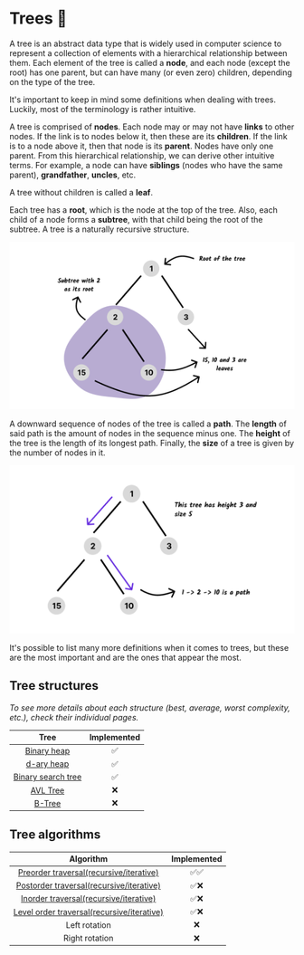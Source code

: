 # Trees 🌳

A tree is an abstract data type that is widely used in computer science to
represent a collection of elements with a hierarchical relationship between
them. Each element of the tree is called a **node**, and each node (except the
root) has one parent, but can have many (or even zero) children, depending on
the type of the tree.

It's important to keep in mind some definitions when dealing with trees.
Luckily, most of the terminology is rather intuitive.

A tree is comprised of **nodes**. Each node may or may not have **links** to
other nodes. If the link is to nodes below it, then these are its **children**.
If the link is to a node above it, then that node is its **parent**. Nodes have
only one parent. From this hierarchical relationship, we can derive other
intuitive terms. For example, a node can have **siblings** (nodes who have the
same parent), **grandfather**, **uncles**, etc.

A tree without children is called a **leaf**.

Each tree has a **root**, which is the node at the top of the tree. Also, each
child of a node forms a **subtree**, with that child being the root of the
subtree. A tree is a naturally recursive structure.

<p align="center">
<img   src="../assets/images/tree-concepts-01.png"  />
</p>

A downward sequence of nodes of the tree is called a **path**. The **length** of
said path is the amount of nodes in the sequence minus one. The **height** of
the tree is the length of its longest path. Finally, the **size** of a tree is
given by the number of nodes in it.

<p align="center">
<img   src="../assets/images/tree-concepts-02.png"  />
</p>

It's possible to list many more definitions when it comes to trees, but these
are the most important and are the ones that appear the most.

## Tree structures

_To see more details about each structure (best, average, worst complexity,
etc.), check their individual pages._

|                    Tree                     | Implemented |
| :-----------------------------------------: | :---------: |
|           [Binary heap](./heap/)            |     ✅      |
|            [d-ary heap](./heap/)            |     ✅      |
| [Binary search tree](./binary-search-tree/) |     ✅      |
|        [AVL Tree](./balanced-trees/)        |     ❌      |
|         [B-Tree](./balanced-trees/)         |     ❌      |

## Tree algorithms

|                          Algorithm                          | Implemented |
| :---------------------------------------------------------: | :---------: |
|  [Preorder traversal(recursive/iterative)](./traversals/)   |    ✅✅     |
|  [Postorder traversal(recursive/iterative)](./traversals/)  |    ✅❌     |
|   [Inorder traversal(recursive/iterative)](./traversals/)   |    ✅❌     |
| [Level order traversal(recursive/iterative)](./traversals/) |    ✅❌     |
|                        Left rotation                        |     ❌      |
|                       Right rotation                        |     ❌      |
